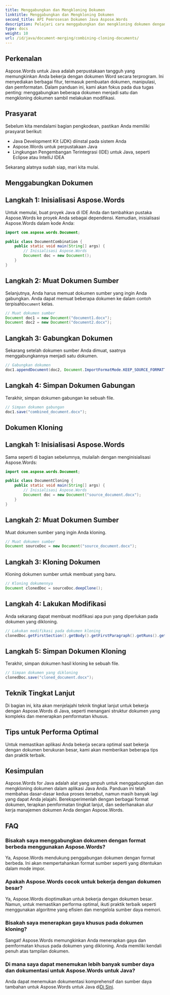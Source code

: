 ```yaml
---
title: Menggabungkan dan Mengkloning Dokumen
linktitle: Menggabungkan dan Mengkloning Dokumen
second_title: API Pemrosesan Dokumen Java Aspose.Words
description: Pelajari cara menggabungkan dan mengkloning dokumen dengan mudah di Java menggunakan Aspose.Words. Panduan langkah demi langkah ini mencakup semua yang perlu Anda ketahui.
type: docs
weight: 10
url: /id/java/document-merging/combining-cloning-documents/
---
```


## Perkenalan

Aspose.Words untuk Java adalah perpustakaan tangguh yang memungkinkan Anda bekerja dengan dokumen Word secara terprogram. Ini menyediakan berbagai fitur, termasuk pembuatan dokumen, manipulasi, dan pemformatan. Dalam panduan ini, kami akan fokus pada dua tugas penting: menggabungkan beberapa dokumen menjadi satu dan mengkloning dokumen sambil melakukan modifikasi.

## Prasyarat

Sebelum kita mendalami bagian pengkodean, pastikan Anda memiliki prasyarat berikut:

- Java Development Kit (JDK) diinstal pada sistem Anda
- Aspose.Words untuk perpustakaan Java
- Lingkungan Pengembangan Terintegrasi (IDE) untuk Java, seperti Eclipse atau IntelliJ IDEA

Sekarang alatnya sudah siap, mari kita mulai.

## Menggabungkan Dokumen

## Langkah 1: Inisialisasi Aspose.Words

Untuk memulai, buat proyek Java di IDE Anda dan tambahkan pustaka Aspose.Words ke proyek Anda sebagai dependensi. Kemudian, inisialisasi Aspose.Words dalam kode Anda:

```java
import com.aspose.words.Document;

public class DocumentCombination {
    public static void main(String[] args) {
        // Inisialisasi Aspose.Words
        Document doc = new Document();
    }
}
```

## Langkah 2: Muat Dokumen Sumber

Selanjutnya, Anda harus memuat dokumen sumber yang ingin Anda gabungkan. Anda dapat memuat beberapa dokumen ke dalam contoh terpisah`Document` kelas.

```java
// Muat dokumen sumber
Document doc1 = new Document("document1.docx");
Document doc2 = new Document("document2.docx");
```

## Langkah 3: Gabungkan Dokumen

Sekarang setelah dokumen sumber Anda dimuat, saatnya menggabungkannya menjadi satu dokumen.

```java
// Gabungkan dokumen
doc1.appendDocument(doc2, Document.ImportFormatMode.KEEP_SOURCE_FORMATTING);
```

## Langkah 4: Simpan Dokumen Gabungan

Terakhir, simpan dokumen gabungan ke sebuah file.

```java
// Simpan dokumen gabungan
doc1.save("combined_document.docx");
```

## Dokumen Kloning

## Langkah 1: Inisialisasi Aspose.Words

Sama seperti di bagian sebelumnya, mulailah dengan menginisialisasi Aspose.Words:

```java
import com.aspose.words.Document;

public class DocumentCloning {
    public static void main(String[] args) {
        // Inisialisasi Aspose.Words
        Document doc = new Document("source_document.docx");
    }
}
```

## Langkah 2: Muat Dokumen Sumber

Muat dokumen sumber yang ingin Anda kloning.

```java
// Muat dokumen sumber
Document sourceDoc = new Document("source_document.docx");
```

## Langkah 3: Kloning Dokumen

Kloning dokumen sumber untuk membuat yang baru.

```java
// Kloning dokumennya
Document clonedDoc = sourceDoc.deepClone();
```

## Langkah 4: Lakukan Modifikasi

Anda sekarang dapat membuat modifikasi apa pun yang diperlukan pada dokumen yang dikloning.

```java
// Lakukan modifikasi pada dokumen kloning
clonedDoc.getFirstSection().getBody().getFirstParagraph().getRuns().get(0).setText("Modified Content");
```

## Langkah 5: Simpan Dokumen Kloning

Terakhir, simpan dokumen hasil kloning ke sebuah file.

```java
// Simpan dokumen yang dikloning
clonedDoc.save("cloned_document.docx");
```

## Teknik Tingkat Lanjut

Di bagian ini, kita akan menjelajahi teknik tingkat lanjut untuk bekerja dengan Aspose.Words di Java, seperti menangani struktur dokumen yang kompleks dan menerapkan pemformatan khusus.

## Tips untuk Performa Optimal

Untuk memastikan aplikasi Anda bekerja secara optimal saat bekerja dengan dokumen berukuran besar, kami akan memberikan beberapa tips dan praktik terbaik.

## Kesimpulan

Aspose.Words for Java adalah alat yang ampuh untuk menggabungkan dan mengkloning dokumen dalam aplikasi Java Anda. Panduan ini telah membahas dasar-dasar kedua proses tersebut, namun masih banyak lagi yang dapat Anda jelajahi. Bereksperimenlah dengan berbagai format dokumen, terapkan pemformatan tingkat lanjut, dan sederhanakan alur kerja manajemen dokumen Anda dengan Aspose.Words.

## FAQ

### Bisakah saya menggabungkan dokumen dengan format berbeda menggunakan Aspose.Words?

Ya, Aspose.Words mendukung penggabungan dokumen dengan format berbeda. Ini akan mempertahankan format sumber seperti yang ditentukan dalam mode impor.

### Apakah Aspose.Words cocok untuk bekerja dengan dokumen besar?

Ya, Aspose.Words dioptimalkan untuk bekerja dengan dokumen besar. Namun, untuk memastikan performa optimal, ikuti praktik terbaik seperti menggunakan algoritme yang efisien dan mengelola sumber daya memori.

### Bisakah saya menerapkan gaya khusus pada dokumen kloning?

Sangat! Aspose.Words memungkinkan Anda menerapkan gaya dan pemformatan khusus pada dokumen yang dikloning. Anda memiliki kendali penuh atas tampilan dokumen.

### Di mana saya dapat menemukan lebih banyak sumber daya dan dokumentasi untuk Aspose.Words untuk Java?

 Anda dapat menemukan dokumentasi komprehensif dan sumber daya tambahan untuk Aspose.Words untuk Java di[Di Sini](https://reference.aspose.com/words/java/).